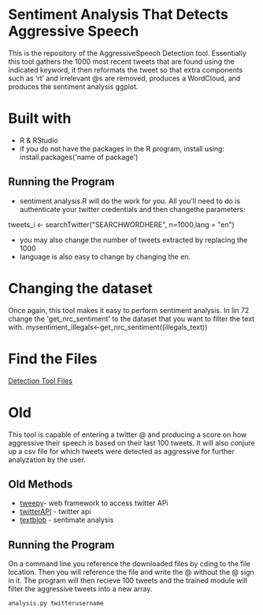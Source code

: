 # Sentiment Analysis That Detects Aggressive Speech  
This is the repository of the AggressiveSpeech Detection tool. Essentially this tool gathers the 1000 most recent tweets that are found using the indicated keyword, it then reformats the tweet so that extra components such as ‘rt’ and irrelevant @s are removed, produces a WordCloud, and produces the sentiment analysis ggplot. 

# Built with 
* R & RStudio
* if you do not have the packages in the R program, install using: install.packages('name of package')

## Running the Program
* sentiment analysis.R will do the work for you. All you'll need to do is authenticate your twitter credentials and then changethe parameters:

tweets_i <- searchTwitter("SEARCHWORDHERE", n=1000,lang = "en")

* you may also change the number of tweets extracted by replacing the 1000
* language is also easy to change by changing the en.

# Changing the dataset
Once again, this tool makes it easy to perform sentiment analysis. In lin 72 change the 'get_nrc_sentiment' to the dataset that you want to filter the text with. 
mysentiment_illegals<-get_nrc_sentiment((illegals_text))


# Find the Files 
[Detection Tool Files](https://github.com/evelinajim/evelinajim.github.io)


# Old
This tool is capable of entering a twitter @ and producing a score on how aggressive their speech is based on their last 100 tweets. It will also conjure up a csv file for which tweets were detected as aggressive for further analyzation by the user. 
## Old Methods
* [tweepy](https://www.tweepy.org/)- web framework to access twitter APi
* [twitterAPI](https://developer.twitter.com/) - twitter api
* [textblob](https://textblob.readthedocs.io/en/dev/) - sentimate analysis 
## Running the Program
On a command line you reference the downloaded files by cding to the file location. Then you will reference the file and write the @ without the @ sign in it. The program will then recieve 100 tweets and the trained module will filter the aggressive tweets into a new array.

```
analysis.py twitterusername
```
